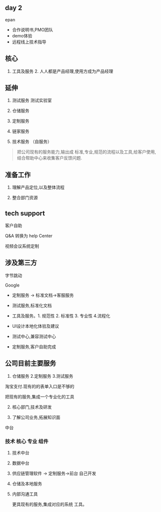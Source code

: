 ## day 2

epan

- 合作说明书,PMO团队
- demo体验
- 远程线上技术指导

## 核心

1. 工具及服务   2.  人人都是产品经理,使用方成为产品经理











 ## 延伸

1. 测试服务  测试实验室

2. 仓储服务

3. 定制服务
4. 链家服务
5. 技术服务 （自服务）

> 把公司现有的服务能力,输出成 标准,专业,规范的流程以及工具,给客户使用,结合帮助中心来收集客户反馈问题.





## 准备工作

1. 理解产品定位,以及整体流程

2. 整合部门资源

   



## tech support 

客户自助

Q&A 转换为 help Center

视频会议系统定制



## 涉及第三方

字节跳动

Google

- 定制服务 -> 标准文档->客服服务

- 测试服务,标准化文档
- 工具及服务。1. 规范性 2. 标准性 3. 专业性  4.流程化
- UI设计本地化体验及建议
- 测试中心,兼容测试中心
- 定制服务,客户自助完成



## 公司目前主要服务

1. 仓储服务 2.定制服务 3.测试服务

  淘宝支付.现有的的表单入口是不够的

   把现有的服务,集成一个专业化的工具

2. 核心部门,技术及研发

3. 了解公司业务,拓展知识面



中台

### 技术 核心  专业 组件



1. 技术中台
2. 数据中台





1. 供应链管理软件 -> 定制服务->前台 自己开发

2. 仓储及本地服务

3. 内部沟通工具

   

   

   更具现有的服务,集成对应的系统 工具。





